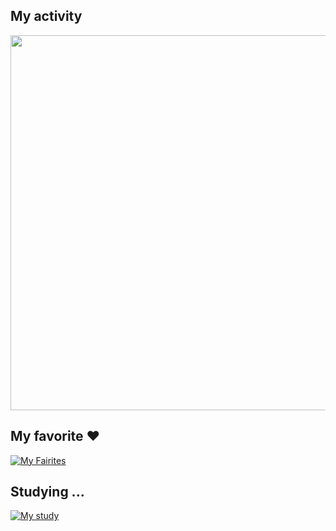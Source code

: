## My activity
<div align="center">
  <img width="600px"src="https://github-readme-streak-stats.herokuapp.com/?user=static-fuji&theme=react"  />
</div>

## My favorite ❤️
[![My Fairites](https://skillicons.dev/icons?i=go,rust,cpp,latex,git,github,docker,kubernetes,nginx)](https://skillicons.dev)

## Studying ...
[![My study](https://skillicons.dev/icons?i=mysql,aws,githubactions,prometheus,grafana,nextjs)](https://skillicons.dev)
